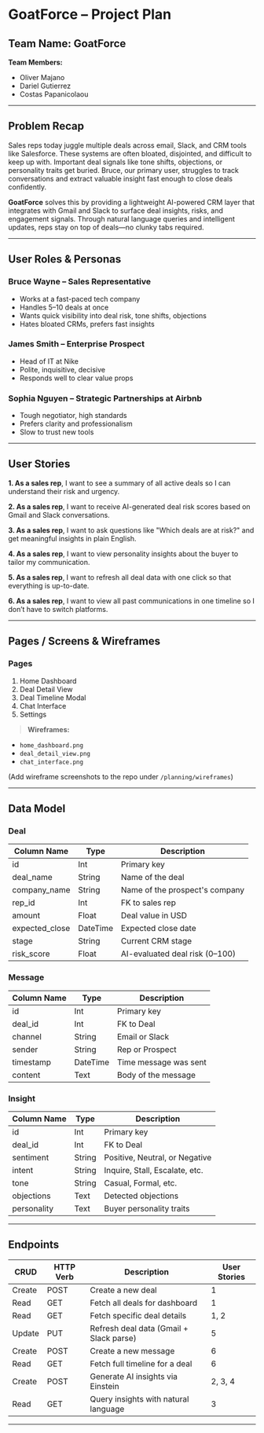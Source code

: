 # GoatForce – Project Plan

## Team Name: GoatForce  
**Team Members:**  
- Oliver Majano  
- Dariel Gutierrez
- Costas Papanicolaou

---

## Problem Recap  
Sales reps today juggle multiple deals across email, Slack, and CRM tools like Salesforce. These systems are often bloated, disjointed, and difficult to keep up with. Important deal signals like tone shifts, objections, or personality traits get buried. Bruce, our primary user, struggles to track conversations and extract valuable insight fast enough to close deals confidently.

**GoatForce** solves this by providing a lightweight AI-powered CRM layer that integrates with Gmail and Slack to surface deal insights, risks, and engagement signals. Through natural language queries and intelligent updates, reps stay on top of deals—no clunky tabs required.

---

## User Roles & Personas

### Bruce Wayne – Sales Representative  
- Works at a fast-paced tech company  
- Handles 5–10 deals at once  
- Wants quick visibility into deal risk, tone shifts, objections  
- Hates bloated CRMs, prefers fast insights  

### James Smith – Enterprise Prospect  
- Head of IT at Nike  
- Polite, inquisitive, decisive  
- Responds well to clear value props  

### Sophia Nguyen – Strategic Partnerships at Airbnb  
- Tough negotiator, high standards  
- Prefers clarity and professionalism  
- Slow to trust new tools  

---

## User Stories

**1. As a sales rep**, I want to see a summary of all active deals so I can understand their risk and urgency.

**2. As a sales rep**, I want to receive AI-generated deal risk scores based on Gmail and Slack conversations.

**3. As a sales rep**, I want to ask questions like "Which deals are at risk?" and get meaningful insights in plain English.

**4. As a sales rep**, I want to view personality insights about the buyer to tailor my communication.

**5. As a sales rep**, I want to refresh all deal data with one click so that everything is up-to-date.

**6. As a sales rep**, I want to view all past communications in one timeline so I don’t have to switch platforms.

---

## Pages / Screens & Wireframes

### Pages
1. Home Dashboard
2. Deal Detail View
3. Deal Timeline Modal
4. Chat Interface
5. Settings

> **Wireframes:**  
- `home_dashboard.png`  
- `deal_detail_view.png`  
- `chat_interface.png`  

(Add wireframe screenshots to the repo under `/planning/wireframes`)

---

## Data Model

### Deal
| Column Name       | Type       | Description                          |
|------------------|------------|--------------------------------------|
| id               | Int        | Primary key                          |
| deal_name        | String     | Name of the deal                     |
| company_name     | String     | Name of the prospect's company       |
| rep_id           | Int        | FK to sales rep                      |
| amount           | Float      | Deal value in USD                    |
| expected_close   | DateTime   | Expected close date                  |
| stage            | String     | Current CRM stage                    |
| risk_score       | Float      | AI-evaluated deal risk (0–100)       |

### Message
| Column Name | Type     | Description                  |
|-------------|----------|------------------------------|
| id          | Int      | Primary key                  |
| deal_id     | Int      | FK to Deal                   |
| channel     | String   | Email or Slack               |
| sender      | String   | Rep or Prospect              |
| timestamp   | DateTime | Time message was sent        |
| content     | Text     | Body of the message          |

### Insight
| Column Name     | Type     | Description                      |
|----------------|----------|----------------------------------|
| id             | Int      | Primary key                      |
| deal_id        | Int      | FK to Deal                       |
| sentiment      | String   | Positive, Neutral, or Negative   |
| intent         | String   | Inquire, Stall, Escalate, etc.   |
| tone           | String   | Casual, Formal, etc.             |
| objections     | Text     | Detected objections              |
| personality    | Text     | Buyer personality traits         |

---

## Endpoints

| CRUD    | HTTP Verb | Description                              | User Stories |
|---------|-----------|------------------------------------------|--------------|
| Create  | POST       | Create a new deal                        | 1            |
| Read    | GET        | Fetch all deals for dashboard            | 1            |
| Read    | GET        | Fetch specific deal details              | 1, 2         |
| Update  | PUT        | Refresh deal data (Gmail + Slack parse)  | 5            |
| Create  | POST       | Create a new message                     | 6            |
| Read    | GET        | Fetch full timeline for a deal           | 6            |
| Create  | POST       | Generate AI insights via Einstein        | 2, 3, 4      |
| Read    | GET        | Query insights with natural language     | 3            |

---
